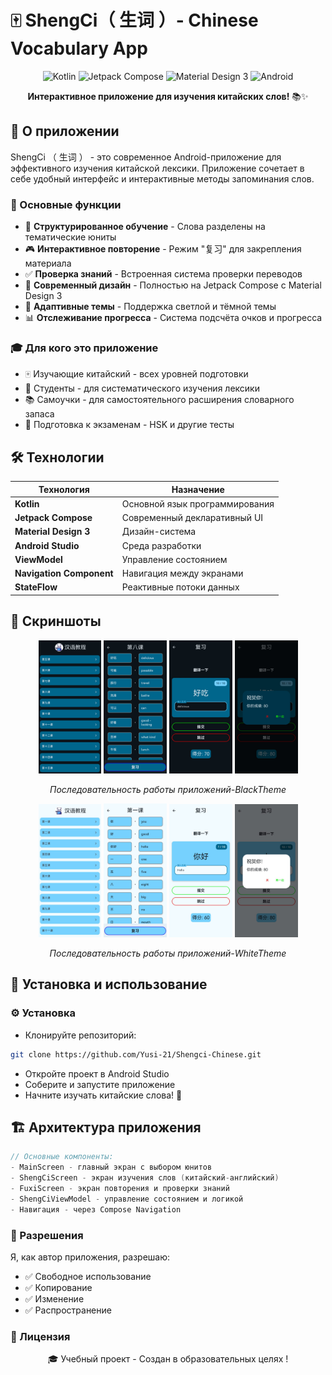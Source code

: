 # 🀄 ShengCi（ 生词 ）- Chinese Vocabulary App

<div align="center">

![Kotlin](https://img.shields.io/badge/Kotlin-7F52FF?style=for-the-badge&logo=kotlin&logoColor=white)
![Jetpack Compose](https://img.shields.io/badge/Jetpack_Compose-4285F4?style=for-the-badge&logo=jetpackcompose&logoColor=white)
![Material Design 3](https://img.shields.io/badge/Material_Design_3-757575?style=for-the-badge&logo=materialdesign&logoColor=white)
![Android](https://img.shields.io/badge/Android-3DDC84?style=for-the-badge&logo=android&logoColor=white)

**Интерактивное приложение для изучения китайских слов!** 📚✨

</div>

## 📱 О приложении

ShengCi （ 生词 ） - это современное Android-приложение для эффективного изучения китайской лексики. Приложение сочетает в себе удобный интерфейс и интерактивные методы запоминания слов.

### 🎯 Основные функции

- 📖 **Структурированное обучение** - Слова разделены на тематические юниты
- 🎮 **Интерактивное повторение**   - Режим "复习" для закрепления материала
- ✅ **Проверка знаний**            - Встроенная система проверки переводов
- 🎨 **Современный дизайн**         - Полностью на Jetpack Compose с Material Design 3
- 🌙 **Адаптивные темы**            - Поддержка светлой и тёмной темы
- 📊 **Отслеживание прогресса**     - Система подсчёта очков и прогресса


### 🎓 Для кого это приложение
- 🀄 Изучающие китайский - всех уровней подготовки
- 🎒 Студенты - для систематического изучения лексики
- 📚 Самоучки - для самостоятельного расширения словарного запаса
- 🎯 Подготовка к экзаменам - HSK и другие тесты

## 🛠️ Технологии

<div align="center">

| Технология | Назначение |
|------------|------------|
| **Kotlin** | Основной язык программирования |
| **Jetpack Compose** | Современный декларативный UI |
| **Material Design 3** | Дизайн-система |
| **Android Studio** | Среда разработки |
| **ViewModel** | Управление состоянием |
| **Navigation Component** | Навигация между экранами |
| **StateFlow** | Реактивные потоки данных |

</div>


## 📸 Скриншоты
<div align="center">

<img src="https://github.com/Yusi-21/Shengci-Chinese/raw/main/app/src/main/res/drawable/screenshot1_black.jpg" width="20%" alt="review-1"/>
<img src="https://github.com/Yusi-21/Shengci-Chinese/raw/main/app/src/main/res/drawable/screenshot2_black.jpg" width="20%" alt="review-2"/>
<img src="https://github.com/Yusi-21/Shengci-Chinese/raw/main/app/src/main/res/drawable/screenshot3_black.jpg" width="20%" alt="review-3"/>
<img src="https://github.com/Yusi-21/Shengci-Chinese/raw/main/app/src/main/res/drawable/screenshot4_black.jpg" width="20%" alt="review-4"/>

*Последовательность работы приложений-BlackTheme*
</div>


<div align="center">

<img src="https://github.com/Yusi-21/Shengci-Chinese/raw/main/app/src/main/res/drawable/screenshot1_white.jpg" width="20%" alt="review-1"/>
<img src="https://github.com/Yusi-21/Shengci-Chinese/raw/main/app/src/main/res/drawable/screenshot2_white.jpg" width="20%" alt="review-2"/>
<img src="https://github.com/Yusi-21/Shengci-Chinese/raw/main/app/src/main/res/drawable/screenshot3_white.jpg" width="20%" alt="review-3"/>
<img src="https://github.com/Yusi-21/Shengci-Chinese/raw/main/app/src/main/res/drawable/screenshot4_white.jpg" width="20%" alt="review-4"/>

*Последовательность работы приложений-WhiteTheme*
</div>


## 🚀 Установка и использование

### ⚙ Установка
- Клонируйте репозиторий:
```bash
git clone https://github.com/Yusi-21/Shengci-Chinese.git
```
- Откройте проект в Android Studio
- Соберите и запустите приложение
- Начните изучать китайские слова! 🎉


## 🏗️ Архитектура приложения

```kotlin
// Основные компоненты:
- MainScreen - главный экран с выбором юнитов
- ShengCiScreen - экран изучения слов (китайский-английский)
- FuxiScreen - экран повторения и проверки знаний
- ShengCiViewModel - управление состоянием и логикой
- Навигация - через Compose Navigation
```


### 📄 Разрешения
Я, как автор приложения, разрешаю:
- ✅ Свободное использование
- ✅ Копирование
- ✅ Изменение
- ✅ Распространение


### 📄 Лицензия
<div align="center">
🎓 Учебный проект - Создан в образовательных целях !

</div>
